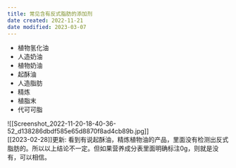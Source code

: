```yaml
---
title: 常见含有反式脂肪的添加剂
date created: 2022-11-21
date modified: 2023-03-07
---
```


- 植物氢化油
- 人造奶油
- 植物奶油
- 起酥油
- 人造脂肪
- 精炼
- 植脂末
- 代可可脂

![[Screenshot_2022-11-20-18-40-36-52_d138286dbdf585e65d8870f8ad4cb89b.jpg]]  
[[2023-02-28]]更新: 看到有说起酥油，精炼植物油的产品，里面没有检测出反式脂肪的。所以以上结论不一定。但如果营养成分表里面明确标注0g，则就是没有，可以相信。
